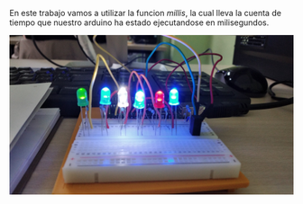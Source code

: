 En este trabajo vamos a utilizar la funcion *millis*, la cual lleva la cuenta de tiempo que nuestro arduino ha estado ejecutandose en milisegundos. 

![kkkk](https://github.com/Mikeey666/1er-trimestre/blob/main/IMG-20220112-WA0007.jpeg?raw=true)
